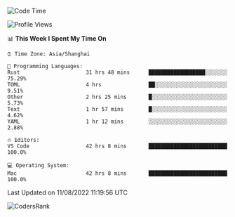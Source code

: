 <!--START_SECTION:waka-->
![Code Time](http://img.shields.io/badge/Code%20Time-1%2C617%20hrs%2029%20mins-blue)

![Profile Views](http://img.shields.io/badge/Profile%20Views-52-blue)

📊 **This Week I Spent My Time On** 

```text
⌚︎ Time Zone: Asia/Shanghai

💬 Programming Languages: 
Rust                     31 hrs 48 mins      ██████████████████░░░░░░░   75.29% 
TOML                     4 hrs               ██░░░░░░░░░░░░░░░░░░░░░░░   9.51% 
Other                    2 hrs 25 mins       █░░░░░░░░░░░░░░░░░░░░░░░░   5.73% 
Text                     1 hr 57 mins        █░░░░░░░░░░░░░░░░░░░░░░░░   4.62% 
YAML                     1 hr 12 mins        ░░░░░░░░░░░░░░░░░░░░░░░░░   2.88%

🔥 Editors: 
VS Code                  42 hrs 8 mins       █████████████████████████   100.0%

💻 Operating System: 
Mac                      42 hrs 8 mins       █████████████████████████   100.0%

```


 Last Updated on 11/08/2022 11:19:56 UTC
<!--END_SECTION:waka-->

![CodersRank](https://cr-skills-chart-widget.azurewebsites.net/api/api?username=BugenZhao&padding=16&tooltip=true&branding=false&sort-by-score=true&skills=Rust%2C%20Swift%2C%20C%2C%20TypeScript%2C%20Java%2C%20Go%2C%20Dart%2C%20C%2B%2B%2C%20Python%2C%20Assembly%2C%20Shell%2C%20Kotlin)
